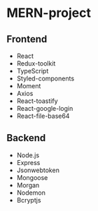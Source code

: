 # MERN-project

## Frontend
- React
- Redux-toolkit
- TypeScript
- Styled-components
- Moment
- Axios
- React-toastify
- React-google-login
- React-file-base64

## Backend
- Node.js
- Express
- Jsonwebtoken
- Mongoose
- Morgan
- Nodemon
- Bcryptjs
